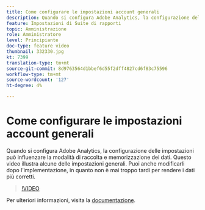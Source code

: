 ```yaml
---
title: Come configurare le impostazioni account generali
description: Quando si configura Adobe Analytics, la configurazione delle impostazioni può influenzare la modalità di raccolta e memorizzazione dei dati. Questo video illustra alcune delle impostazioni generali. Puoi anche modificarli dopo l’implementazione, in quanto non è mai troppo tardi per rendere i dati più corretti.
feature: Impostazioni di Suite di rapporti
topic: Amministrazione
role: Amministratore
level: Principiante
doc-type: feature video
thumbnail: 332330.jpg
kt: 7399
translation-type: tm+mt
source-git-commit: 8d9763564d1bbef6d55f2dff4827cd6f83c75596
workflow-type: tm+mt
source-wordcount: '127'
ht-degree: 4%

---
```



# Come configurare le impostazioni account generali

Quando si configura Adobe Analytics, la configurazione delle impostazioni può influenzare la modalità di raccolta e memorizzazione dei dati. Questo video illustra alcune delle impostazioni generali. Puoi anche modificarli dopo l’implementazione, in quanto non è mai troppo tardi per rendere i dati più corretti.

>[!VIDEO](https://video.tv.adobe.com/v/332330/?quality=12&learn=on)

Per ulteriori informazioni, visita la [documentazione](https://experienceleague.adobe.com/docs/analytics/admin/admin-tools/general-acct-settings-admin.html?lang=en#admin-tools).
